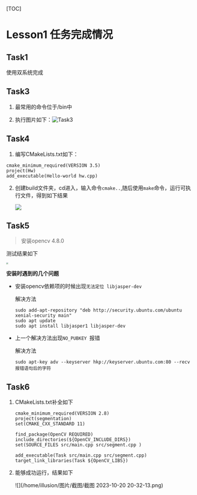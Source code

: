 [TOC]

# Lesson1 任务完成情况

## Task1

使用双系统完成

## Task3

1. 最常用的命令位于/bin中

2. 执行图片如下：![](/home/illusion/图片/截图/1.png "Task3")

## Task4

1. 编写CMakeLists.txt如下：

```
cmake_minimum_required(VERSION 3.5)
project(Hw)
add_executable(Hello-world hw.cpp)
```

2. 创建build文件夹，cd进入，输入命令``cmake..``,随后使用``make``命令，运行可执行文件，得到如下结果
   
   ![](/home//illusion/图片/截图/2.png)

## Task5

> 安装opencv 4.8.0

测试结果如下

<img src="/home/illusion/图片/截图/3.png" style="zoom:30%;" />

**安装时遇到的几个问题**

+ 安装opencv依赖项的时候出现``无法定位 libjasper-dev``

  解决方法

  ``` 
  sudo add-apt-repository "deb http://security.ubuntu.com/ubuntu xenial-security main"
  sudo apt update
  sudo apt install libjasper1 libjasper-dev
  ```

+ 上一个解决方法出现``NO_PUBKEY ``报错

  解决方法

  ``` 
  sudo apt-key adv --keyserver hkp://keyserver.ubuntu.com:80 --recv 报错语句后的字符
  ```

## Task6

1. CMakeLists.txt补全如下

   ```
   cmake_minimum_required(VERSION 2.8)
   project(segmentation)
   set(CMAKE_CXX_STANDARD 11)
   
   find_package(OpenCV REQUIRED)
   include_directories(${OpenCV_INCLUDE_DIRS})
   set(SOURCE_FILES src/main.cpp src/segment.cpp )
   
   add_executable(Task src/main.cpp src/segment.cpp)
   target_link_libraries(Task ${OpenCV_LIBS})
   ```

2. 能够成功运行，结果如下

   ![](/home/illusion/图片/截图/截图 2023-10-20 20-32-13.png)

